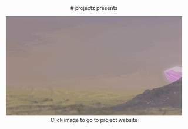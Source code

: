 <center>
  # projectz presents

[![DCrystal World](https://github.com/RodneyBaker/projectz/blob/main/raece/images/crystalworld.gif)](https://rodneybaker.github.io/projectz/)
Click image to go to project website
</center>

